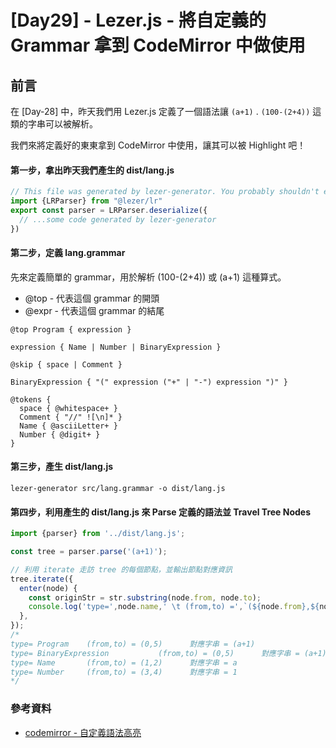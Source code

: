 # [Day29] - Lezer.js - 將自定義的 Grammar 拿到 CodeMirror 中做使用 

## 前言

在 [Day-28] 中，昨天我們用 Lezer.js 定義了一個語法讓 `(a+1)` . `(100-(2+4))` 這類的字串可以被解析。

我們來將定義好的東東拿到 CodeMirror 中使用，讓其可以被 Highlight 吧！

#### 第一步，拿出昨天我們產生的 dist/lang.js

```javascript
// This file was generated by lezer-generator. You probably shouldn't edit it.
import {LRParser} from "@lezer/lr"
export const parser = LRParser.deserialize({
  // ...some code generated by lezer-generator
})
```

#### 第二步，定義 lang.grammar

先來定義簡單的 grammar，用於解析 (100-(2+4)) 或 (a+1) 這種算式。

- @top - 代表這個 grammar 的開頭
- @expr - 代表這個 grammar 的結尾

```
@top Program { expression }

expression { Name | Number | BinaryExpression }

@skip { space | Comment }

BinaryExpression { "(" expression ("+" | "-") expression ")" }

@tokens {
  space { @whitespace+ }
  Comment { "//" ![\n]* }
  Name { @asciiLetter+ }
  Number { @digit+ }
}
```

#### 第三步，產生 dist/lang.js

```shell
lezer-generator src/lang.grammar -o dist/lang.js
```

#### 第四步，利用產生的 dist/lang.js 來 Parse 定義的語法並 Travel Tree Nodes

```javascript
import {parser} from '../dist/lang.js';

const tree = parser.parse('(a+1)');

// 利用 iterate 走訪 tree 的每個節點，並輸出節點對應資訊
tree.iterate({
  enter(node) {
    const originStr = str.substring(node.from, node.to);
    console.log('type=',node.name,' \t (from,to) =',`(${node.from},${node.to})`,' \t對應字串 =',originStr);
  },
});
/*
type= Program    (from,to) = (0,5)      對應字串 = (a+1)
type= BinaryExpression           (from,to) = (0,5)      對應字串 = (a+1)
type= Name       (from,to) = (1,2)      對應字串 = a
type= Number     (from,to) = (3,4)      對應字串 = 1
*/
```

### 參考資料

- [codemirror - 自定義語法高亮](https://codemirror.net/examples/lang-package/)
